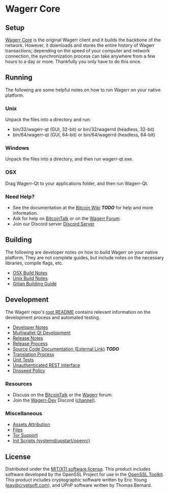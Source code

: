 Wagerr Core
=====================

Setup
---------------------
[Wagerr Core](http://wagerr.com/wallet) is the original Wagerr client and it builds the backbone of the network. However, it downloads and stores the entire history of Wagerr transactions; depending on the speed of your computer and network connection, the synchronization process can take anywhere from a few hours to a day or more. Thankfully you only have to do this once.

Running
---------------------
The following are some helpful notes on how to run Wagerr on your native platform.

### Unix

Unpack the files into a directory and run:

- bin/32/wagerr-qt (GUI, 32-bit) or bin/32/wagerrd (headless, 32-bit)
- bin/64/wagerr-qt (GUI, 64-bit) or bin/64/wagerrd (headless, 64-bit)

### Windows

Unpack the files into a directory, and then run wagerr-qt.exe.

### OSX

Drag Wagerr-Qt to your applications folder, and then run Wagerr-Qt.

### Need Help?

* See the documentation at the [Bitcoin Wiki](https://en.bitcoin.it/wiki/Main_Page) ***TODO***
for help and more information.
* Ask for help on [BitcoinTalk](https://bitcointalk.org/index.php?topic=1911583.0) or on the [Wagerr Forum](http://forum.wagerr.com/).
* Join our Discord server [Discord Server](https://discord.gg/tkcXS34/)

Building
---------------------
The following are developer notes on how to build Wagerr on your native platform. They are not complete guides, but include notes on the necessary libraries, compile flags, etc.

- [OSX Build Notes](build-osx.md)
- [Unix Build Notes](build-unix.md)
- [Gitian Building Guide](gitian-building.md)

Development
---------------------
The Wagerr repo's [root README](https://github.com/wagerr/wagerr/blob/master/README.md) contains relevant information on the development process and automated testing.

- [Developer Notes](developer-notes.md)
- [Multiwallet Qt Development](multiwallet-qt.md)
- [Release Notes](release-notes.md)
- [Release Process](release-process.md)
- [Source Code Documentation (External Link)](https://dev.visucore.com/bitcoin/doxygen/) ***TODO***
- [Translation Process](translation_process.md)
- [Unit Tests](unit-tests.md)
- [Unauthenticated REST Interface](REST-interface.md)
- [Dnsseed Policy](dnsseed-policy.md)

### Resources

* Discuss on the [BitcoinTalk](https://bitcointalk.org/index.php?topic=1911583.0) or the [Wagerr](http://forum.wagerr.com/) forum.
* Join the [Wagerr-Dev](https://dev.wagerr.com/) Discord ([channel](https://discord.gg/tkcXS34/)).

### Miscellaneous
- [Assets Attribution](assets-attribution.md)
- [Files](files.md)
- [Tor Support](tor.md)
- [Init Scripts (systemd/upstart/openrc)](init.md)

License
---------------------
Distributed under the [MIT/X11 software license](http://www.opensource.org/licenses/mit-license.php).
This product includes software developed by the OpenSSL Project for use in the [OpenSSL Toolkit](https://www.openssl.org/). This product includes
cryptographic software written by Eric Young ([eay@cryptsoft.com](mailto:eay@cryptsoft.com)), and UPnP software written by Thomas Bernard.
